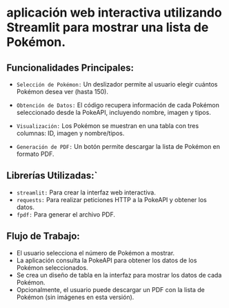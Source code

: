 # aplicación web interactiva utilizando Streamlit para mostrar una lista de Pokémon.

## Funcionalidades Principales:

- `Selección de Pokémon:` Un deslizador permite al usuario elegir cuántos Pokémon desea ver (hasta 150).

- `Obtención de Datos:` El código recupera información de cada Pokémon seleccionado desde la PokeAPI, incluyendo nombre, imagen y tipos.

- `Visualización:` Los Pokémon se muestran en una tabla con tres columnas: ID, imagen y nombre/tipos.

- `Generación de PDF:` Un botón permite descargar la lista de Pokémon en formato PDF.

## Librerías Utilizadas:`

- `streamlit:` Para crear la interfaz web interactiva.
- `requests:` Para realizar peticiones HTTP a la PokeAPI y obtener los datos.
- `fpdf:` Para generar el archivo PDF.

## Flujo de Trabajo:

- El usuario selecciona el número de Pokémon a mostrar.
- La aplicación consulta la PokeAPI para obtener los datos de los Pokémon seleccionados.
- Se crea un diseño de tabla en la interfaz para mostrar los datos de cada Pokémon.
- Opcionalmente, el usuario puede descargar un PDF con la lista de Pokémon (sin imágenes en esta versión).
